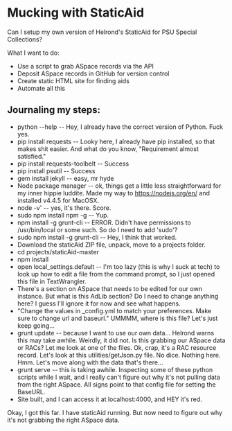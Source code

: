 # Mucking with StaticAid
Can I setup my own version of Helrond's StaticAid for PSU Special Collections?

What I want to do:
* Use a script to grab ASpace records via the API
* Deposit ASpace records in GitHub for version control
* Create static HTML site for finding aids
* Automate all this

## Journaling my steps:
* python --help -- Hey, I already have the correct version of Python. Fuck yes.
* pip install requests -- Looky here, I already have pip installed, so that makes shit easier. And what do you know, "Requirement almost satisfied."
* pip install requests-toolbelt -- Success
* pip install psutil -- Success
* gem install jekyll -- easy, mr hyde
* Node package manager -- ok, things get a little less straightforward for my inner hippie luddite. Made my way to https://nodejs.org/en/ and 
installed v4.4.5 for MacOSX. 
* node -v' -- yes, it's there. Score.
* sudo npm install npm -g -- Yup.
* npm install -g grunt-cli -- ERROR. Didn't have permissions to /usr/bin/local or some such. So do I need to add 'sudo'?
* sudo npm install -g grunt-cli -- Hey, I think that worked.
* Download the staticAid ZIP file, unpack, move to a projects folder. 
* cd projects/staticAid-master
* npm install
* open local_settings.default -- I'm too lazy (this is why I suck at tech) to look up how to edit a file from the command prompt, so I just opened this file in TextWrangler. 
* There's a section on ASpace that needs to be edited for our own instance. But what is this AdLib section? Do I need to change anything here? I guess I'll ignore it for now and see what happens.
* "Change the values in _config.yml to match your preferences. Make sure to change url and baseurl." UMMMM, where is this file? Let's just keep going...
* grunt update -- because I want to use our own data... Helrond warns this may take awhile. Weirdly, it did not. Is this grabbing our ASpace data or RACs? Let me look at one of the files. Ok, crap, it's a RAC resource record. Let's look at this utilities/getJson.py file. No dice. Nothing here. Hmm. Let's move along with the data that's there...
* grunt serve -- this is taking awhile. Inspecting some of these python scripts while I wait, and I really can't figure out why it's not pulling data from the right ASpace. All signs point to that config file for setting the BaseURL. 
* Site built, and I can access it at localhost:4000, and HEY it's red. 

Okay, I got this far. I have staticAid running. But now need to figure out why it's not grabbing the right ASpace data. 



